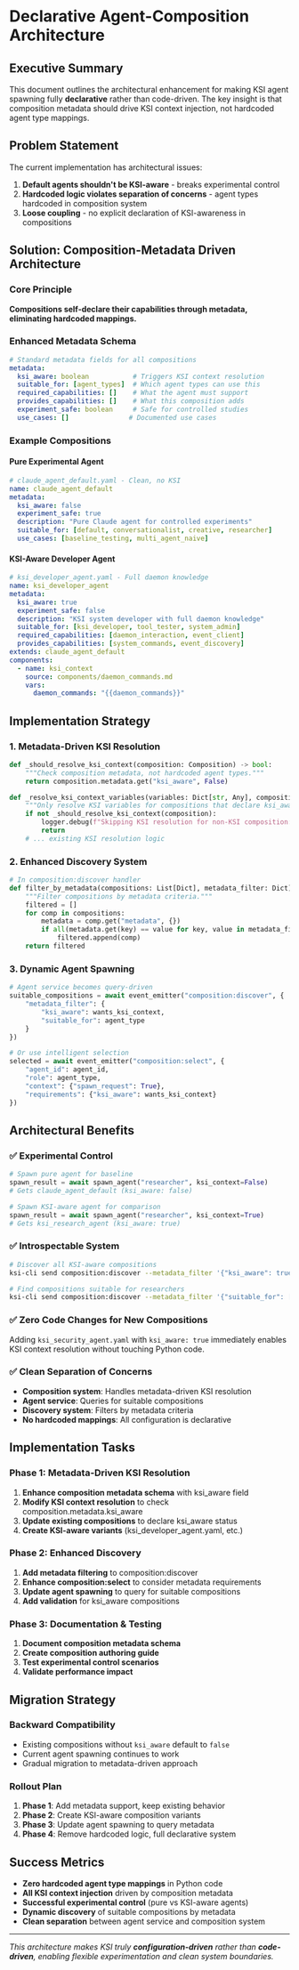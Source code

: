 # Declarative Agent-Composition Architecture

## Executive Summary

This document outlines the architectural enhancement for making KSI agent spawning fully **declarative** rather than code-driven. The key insight is that composition metadata should drive KSI context injection, not hardcoded agent type mappings.

## Problem Statement

The current implementation has architectural issues:

1. **Default agents shouldn't be KSI-aware** - breaks experimental control
2. **Hardcoded logic violates separation of concerns** - agent types hardcoded in composition system
3. **Loose coupling** - no explicit declaration of KSI-awareness in compositions

## Solution: Composition-Metadata Driven Architecture

### Core Principle
**Compositions self-declare their capabilities through metadata, eliminating hardcoded mappings.**

### Enhanced Metadata Schema
```yaml
# Standard metadata fields for all compositions
metadata:
  ksi_aware: boolean           # Triggers KSI context resolution
  suitable_for: [agent_types]  # Which agent types can use this
  required_capabilities: []    # What the agent must support
  provides_capabilities: []    # What this composition adds
  experiment_safe: boolean     # Safe for controlled studies
  use_cases: []               # Documented use cases
```

### Example Compositions

#### Pure Experimental Agent
```yaml
# claude_agent_default.yaml - Clean, no KSI
name: claude_agent_default
metadata:
  ksi_aware: false
  experiment_safe: true
  description: "Pure Claude agent for controlled experiments"
  suitable_for: [default, conversationalist, creative, researcher]
  use_cases: [baseline_testing, multi_agent_naive]
```

#### KSI-Aware Developer Agent
```yaml
# ksi_developer_agent.yaml - Full daemon knowledge
name: ksi_developer_agent
metadata:
  ksi_aware: true
  experiment_safe: false
  description: "KSI system developer with full daemon knowledge"
  suitable_for: [ksi_developer, tool_tester, system_admin]
  required_capabilities: [daemon_interaction, event_client]
  provides_capabilities: [system_commands, event_discovery]
extends: claude_agent_default
components:
  - name: ksi_context
    source: components/daemon_commands.md
    vars:
      daemon_commands: "{{daemon_commands}}"
```

## Implementation Strategy

### 1. Metadata-Driven KSI Resolution
```python
def _should_resolve_ksi_context(composition: Composition) -> bool:
    """Check composition metadata, not hardcoded agent types."""
    return composition.metadata.get("ksi_aware", False)

def _resolve_ksi_context_variables(variables: Dict[str, Any], composition: Composition) -> None:
    """Only resolve KSI variables for compositions that declare ksi_aware: true."""
    if not _should_resolve_ksi_context(composition):
        logger.debug(f"Skipping KSI resolution for non-KSI composition: {composition.name}")
        return
    # ... existing KSI resolution logic
```

### 2. Enhanced Discovery System
```python
# In composition:discover handler
def filter_by_metadata(compositions: List[Dict], metadata_filter: Dict) -> List[Dict]:
    """Filter compositions by metadata criteria."""
    filtered = []
    for comp in compositions:
        metadata = comp.get("metadata", {})
        if all(metadata.get(key) == value for key, value in metadata_filter.items()):
            filtered.append(comp)
    return filtered
```

### 3. Dynamic Agent Spawning
```python
# Agent service becomes query-driven
suitable_compositions = await event_emitter("composition:discover", {
    "metadata_filter": {
        "ksi_aware": wants_ksi_context,
        "suitable_for": agent_type
    }
})

# Or use intelligent selection
selected = await event_emitter("composition:select", {
    "agent_id": agent_id,
    "role": agent_type,
    "context": {"spawn_request": True},
    "requirements": {"ksi_aware": wants_ksi_context}
})
```

## Architectural Benefits

### ✅ Experimental Control
```python
# Spawn pure agent for baseline
spawn_result = await spawn_agent("researcher", ksi_context=False)
# Gets claude_agent_default (ksi_aware: false)

# Spawn KSI-aware agent for comparison  
spawn_result = await spawn_agent("researcher", ksi_context=True)
# Gets ksi_research_agent (ksi_aware: true)
```

### ✅ Introspectable System
```bash
# Discover all KSI-aware compositions
ksi-cli send composition:discover --metadata_filter '{"ksi_aware": true}'

# Find compositions suitable for researchers
ksi-cli send composition:discover --metadata_filter '{"suitable_for": ["researcher"]}'
```

### ✅ Zero Code Changes for New Compositions
Adding `ksi_security_agent.yaml` with `ksi_aware: true` immediately enables KSI context resolution without touching Python code.

### ✅ Clean Separation of Concerns
- **Composition system**: Handles metadata-driven KSI resolution
- **Agent service**: Queries for suitable compositions
- **Discovery system**: Filters by metadata criteria
- **No hardcoded mappings**: All configuration is declarative

## Implementation Tasks

### Phase 1: Metadata-Driven KSI Resolution
1. **Enhance composition metadata schema** with ksi_aware field
2. **Modify KSI context resolution** to check composition.metadata.ksi_aware
3. **Update existing compositions** to declare ksi_aware status
4. **Create KSI-aware variants** (ksi_developer_agent.yaml, etc.)

### Phase 2: Enhanced Discovery
1. **Add metadata filtering** to composition:discover
2. **Enhance composition:select** to consider metadata requirements
3. **Update agent spawning** to query for suitable compositions
4. **Add validation** for ksi_aware compositions

### Phase 3: Documentation & Testing
1. **Document composition metadata schema**
2. **Create composition authoring guide**
3. **Test experimental control scenarios**
4. **Validate performance impact**

## Migration Strategy

### Backward Compatibility
- Existing compositions without `ksi_aware` default to `false`
- Current agent spawning continues to work
- Gradual migration to metadata-driven approach

### Rollout Plan
1. **Phase 1**: Add metadata support, keep existing behavior
2. **Phase 2**: Create KSI-aware composition variants
3. **Phase 3**: Update agent spawning to query metadata
4. **Phase 4**: Remove hardcoded logic, full declarative system

## Success Metrics

- **Zero hardcoded agent type mappings** in Python code
- **All KSI context injection** driven by composition metadata
- **Successful experimental control** (pure vs KSI-aware agents)
- **Dynamic discovery** of suitable compositions by metadata
- **Clean separation** between agent service and composition system

---

*This architecture makes KSI truly **configuration-driven** rather than **code-driven**, enabling flexible experimentation and clean system boundaries.*